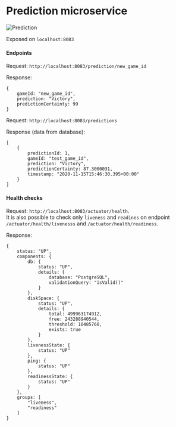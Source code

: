 # Prediction microservice
![Prediction](https://github.com/RSO23/prediction/workflows/Prediction/badge.svg)

Exposed on `localhost:8083`

#### Endpoints
Request: `http://localhost:8083/prediction/new_game_id`

Response:
```
{
    gameId: "new_game_id",
    prediction: "Victory",
    predictionCertainty: 99
}
```

Request: `http://localhost:8083/predictions`

Response (data from database):
```
[
    {
        predictionId: 1,
        gameId: "test_game_id",
        prediction: "Victory",
        predictionCertainty: 87.3000031,
        timestamp: "2020-11-15T15:46:30.395+00:00"
    }
]
```

#### Health checks
Request: `http://localhost:8083/actuator/health`. <br> It is also possible to check only `liveness` and `readines` on endpoint `/actuator/health/livenesss` and `/actuator/health/readiness`.

Response:
```
{
    status: "UP",
    components: {
        db: {
            status: "UP",
            details: {
                database: "PostgreSQL",
                validationQuery: "isValid()"
            }
        },
        diskSpace: {
            status: "UP",
            details: {
                total: 499963174912,
                free: 243288940544,
                threshold: 10485760,
                exists: true
            }
        },
        livenessState: {
            status: "UP"
        },
        ping: {
            status: "UP"
        },
        readinessState: {
            status: "UP"
        }
    },
    groups: [
        "liveness",
        "readiness"
    ]
}
```
